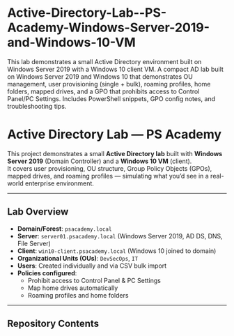 # Active-Directory-Lab--PS-Academy-Windows-Server-2019-and-Windows-10-VM
This lab demonstrates a small Active Directory environment built on Windows Server 2019 with a Windows 10 client VM.
A compact AD lab built on Windows Server 2019 and Windows 10 that demonstrates OU management, user provisioning (single + bulk), roaming profiles, home folders, mapped drives, and a GPO that prohibits access to Control Panel/PC Settings. Includes PowerShell snippets, GPO config notes, and troubleshooting tips.
# Active Directory Lab — PS Academy

This project demonstrates a small **Active Directory lab** built with **Windows Server 2019** (Domain Controller) and a **Windows 10 VM** (client).  
It covers user provisioning, OU structure, Group Policy Objects (GPOs), mapped drives, and roaming profiles — simulating what you’d see in a real-world enterprise environment.

---

## Lab Overview

- **Domain/Forest**: `psacademy.local`
- **Server**: `server01.psacademy.local` (Windows Server 2019, AD DS, DNS, File Server)
- **Client**: `win10-client.psacademy.local` (Windows 10 joined to domain)
- **Organizational Units (OUs)**: `DevSecOps`, `IT`
- **Users**: Created individually and via CSV bulk import
- **Policies configured**:
  - Prohibit access to Control Panel & PC Settings
  - Map home drives automatically
  - Roaming profiles and home folders

---

## Repository Contents

